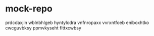 # mock-repo
prdcdaxjin wblnbhlgeb hyntylcdra vnfnropaxx
vvrxntfoeb eniboxhtko cwcguvbksy ppmvkyseht flttxcwbsy
